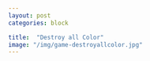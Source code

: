 ```yaml
---
layout: post
categories: block

title:  "Destroy all Color"
image: "/img/game-destroyallcolor.jpg"
---
```


